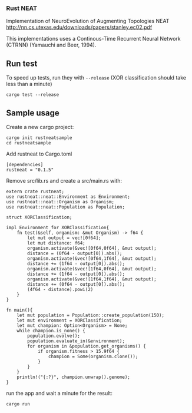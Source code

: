 ### Rust NEAT

Implementation of NeuroEvolution of Augmenting Topologies NEAT http://nn.cs.utexas.edu/downloads/papers/stanley.ec02.pdf

This implementations uses a Continous-Time Recurrent Neural Network (CTRNN) (Yamauchi and Beer, 1994).

## Run test

To speed up tests, run they with ```--release``` (XOR classification should take less than a minute)

```
cargo test --release
```

## Sample usage

Create a new cargo project:

```
cargo init rustneatsample
cd rustneatsample
```

Add rustneat to Cargo.toml
```
[dependencies]
rustneat = "0.1.5"
```

Remove src/lib.rs and create a src/main.rs with:
```
extern crate rustneat;
use rustneat::neat::Environment as Environment;
use rustneat::neat::Organism as Organism;
use rustneat::neat::Population as Population;

struct XORClassification;

impl Environment for XORClassification{
    fn test(&self, organism: &mut Organism) -> f64 {
        let mut output = vec![0f64];
        let mut distance: f64;
        organism.activate(&vec![0f64,0f64], &mut output); 
        distance = (0f64 - output[0]).abs();
        organism.activate(&vec![0f64,1f64], &mut output); 
        distance += (1f64 - output[0]).abs();
        organism.activate(&vec![1f64,0f64], &mut output); 
        distance += (1f64 - output[0]).abs();
        organism.activate(&vec![1f64,1f64], &mut output); 
        distance += (0f64 - output[0]).abs();
        (4f64 - distance).powi(2)
    }
}

fn main(){
    let mut population = Population::create_population(150);
    let mut environment = XORClassification;
    let mut champion: Option<Organism> = None;
    while champion.is_none() {
        population.evolve();
        population.evaluate_in(&environment);
        for organism in &population.get_organisms() {
            if organism.fitness > 15.9f64 {
                champion = Some(organism.clone());
            }
        }
    }
    println!("{:?}", champion.unwrap().genome);
}
```

run the app and wait a minute for the result:
```
cargo run
```
